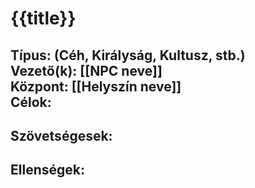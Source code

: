 # {{title}}

**Típus:** (Céh, Királyság, Kultusz, stb.)  
**Vezető(k):** [[NPC neve]]  
**Központ:** [[Helyszín neve]]  
**Célok:**  
-  

**Szövetségesek:**  
-  

**Ellenségek:**  
-  
